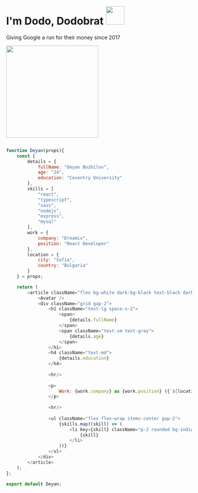 # I'm Dodo, Dodobrat <img src="https://media.giphy.com/media/TdvgwNdoIY9Ncl2D4d/giphy.gif" height="50">

Giving Google a run for their money since 2017

<img src="https://media.giphy.com/media/eoxomXXVL2S0E/source.gif" height="250">

```js

function Deyan(props){
	const {
		details = {
			fullName: "Deyan Bozhilov",
			age: "24",
			education: "Coventry University"
		},
		skills = [
			"react", 
			"typescript", 
			"sass", 
			"nodejs", 
			"express", 
			"mysql" 
		],
		work = {
			company: "Dreamix",
			position: "React Developer"
		},
		location = {
			city: "Sofia",
			country: "Bulgaria"
		}
	} = props;

    return (
		<article className="flex bg-white dark:bg-black text-black dark:text-white rounded p-4 md:p-2 shadow-sm">
			<Avatar />
			<div className="grid gap-2">
				<h1 className="text-lg space-x-2">
					<span>
						{details.fullName}
					</span> 
					<span className="text-sm text-gray">
						{details.age}
					</span>
				</h1>
				<h4 className="text-md">
					{details.education}
				</h4>
				
				<hr/>
				
				<p>
					Work: {work.company} as {work.position} ({`${location.city}, ${location.country}`})
				</p>
				
				<hr/>
				
				<ul className="flex flex-wrap items-center gap-2">
					{skills.map((skill) => (
						<li key={skill} className="p-2 rounded bg-indigo-500 text-white cursor-pointer select-none">
							{skill}
						</li>
					))}
				</ul>
			</div>
		</article>
	);
};

export default Deyan;

```
